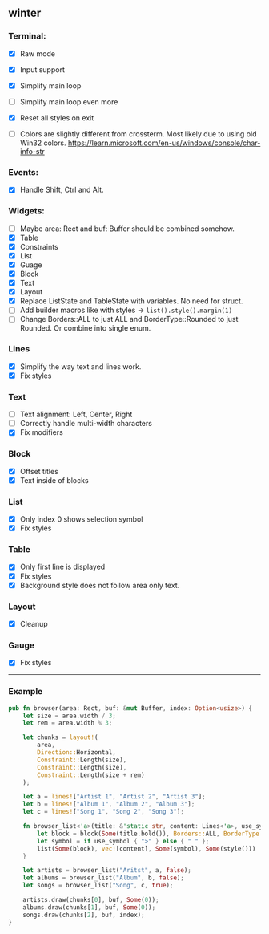 ## winter

### Terminal:
- [x] Raw mode
- [x] Input support
- [x] Simplify main loop
- [ ] Simplify main loop even more
- [x] Reset all styles on exit
- [ ] Colors are slightly different from crossterm. Most likely due to using old Win32 colors. https://learn.microsoft.com/en-us/windows/console/char-info-str


### Events:
- [x] Handle Shift, Ctrl and Alt.

### Widgets:
- [ ] Maybe area: Rect and buf: Buffer should be combined somehow.
- [x] Table
- [x] Constraints
- [x] List
- [x] Guage
- [x] Block
- [x] Text
- [x] Layout
- [x] Replace ListState and TableState with variables. No need for struct.
- [ ] Add builder macros like with styles -> `list().style().margin(1)`
- [ ] Change Borders::ALL to just ALL and BorderType::Rounded to just Rounded. Or combine into single enum.

### Lines
- [x] Simplify the way text and lines work.
- [x] Fix styles

### Text
- [ ] Text alignment: Left, Center, Right
- [ ] Correctly handle multi-width characters
- [x] Fix modifiers

### Block
- [x] Offset titles
- [x] Text inside of blocks

### List
- [x] Only index 0 shows selection symbol
- [x] Fix styles

### Table
- [x] Only first line is displayed
- [x] Fix styles
- [x] Background style does not follow area only text.

### Layout
- [x] Cleanup

### Gauge
- [x] Fix styles

----

### Example

```rs
pub fn browser(area: Rect, buf: &mut Buffer, index: Option<usize>) {
    let size = area.width / 3;
    let rem = area.width % 3;

    let chunks = layout!(
        area,
        Direction::Horizontal,
        Constraint::Length(size),
        Constraint::Length(size),
        Constraint::Length(size + rem)
    );

    let a = lines!["Artist 1", "Artist 2", "Artist 3"];
    let b = lines!["Album 1", "Album 2", "Album 3"];
    let c = lines!["Song 1", "Song 2", "Song 3"];

    fn browser_list<'a>(title: &'static str, content: Lines<'a>, use_symbol: bool) -> List<'a> {
        let block = block(Some(title.bold()), Borders::ALL, BorderType::Rounded).margin(1);
        let symbol = if use_symbol { ">" } else { " " };
        list(Some(block), vec![content], Some(symbol), Some(style()))
    }

    let artists = browser_list("Aritst", a, false);
    let albums = browser_list("Album", b, false);
    let songs = browser_list("Song", c, true);

    artists.draw(chunks[0], buf, Some(0));
    albums.draw(chunks[1], buf, Some(0));
    songs.draw(chunks[2], buf, index);
}
```
